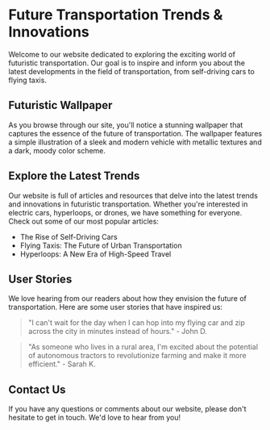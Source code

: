 <!--font:Poppins-->

# Future Transportation Trends & Innovations

Welcome to our website dedicated to exploring the exciting world of futuristic transportation. Our goal is to inspire and inform you about the latest developments in the field of transportation, from self-driving cars to flying taxis.

## Futuristic Wallpaper

As you browse through our site, you'll notice a stunning wallpaper that captures the essence of the future of transportation. The wallpaper features a simple illustration of a sleek and modern vehicle with metallic textures and a dark, moody color scheme.

## Explore the Latest Trends

Our website is full of articles and resources that delve into the latest trends and innovations in futuristic transportation. Whether you're interested in electric cars, hyperloops, or drones, we have something for everyone. Check out some of our most popular articles:

- The Rise of Self-Driving Cars
- Flying Taxis: The Future of Urban Transportation
- Hyperloops: A New Era of High-Speed Travel

## User Stories

We love hearing from our readers about how they envision the future of transportation. Here are some user stories that have inspired us:

> "I can't wait for the day when I can hop into my flying car and zip across the city in minutes instead of hours." - John D.

> "As someone who lives in a rural area, I'm excited about the potential of autonomous tractors to revolutionize farming and make it more efficient." - Sarah K.

## Contact Us

If you have any questions or comments about our website, please don't hesitate to get in touch. We'd love to hear from you!

<!--

Write me content for website with wallpaper which alt text is:

"A wallpaper with a simple illustration of a futuristic vehicle, with metallic textures and a dark and moody color scheme."

The name/title of the page should not be 1:1 copy of the alt text but rather a real content of the website which is using this wallpaper.

- Use markdown format 
- Start with heading
- Heading should be short and concise
- The content should look like a real website 
- The website should not be about the wallpaper, wallpaper is just a related background
- Heading should be contain work "wallpaper" or "background"
- Include real sections like references, contact, user stories, etc. use things relevant to the page purpose.
- Feel free to use structure like headings, bullets, numbering, blockquotes, paragraphs, horizontal lines, etc.
- You can use formatting like bold or _italic_
- You can include UTF-8 emojis
- Links should be only #hash anchors (and you can refer to the document itself)
- Do not include images


---


# Futuristic Transportation: Exploring the Future of Travel

Welcome to our website dedicated to exploring the exciting world of futuristic transportation. Our goal is to inspire and inform you about the latest developments in the field of transportation, from self-driving cars to flying taxis.

## Our Wallpaper

As you browse our site, you'll notice a stunning wallpaper with a simple illustration of a futuristic vehicle. This wallpaper features metallic textures and a dark and moody color scheme, perfectly capturing the essence of the future of transportation.

## Articles and Resources

Our website is full of articles and resources that explore the latest trends in futuristic transportation. Whether you're interested in electric cars, hyperloops, or drones, we have something for everyone. Check out some of our most popular articles:

- The Rise of Self-Driving Cars
- Flying Taxis: The Future of Urban Transportation
- Hyperloops: A New Era of High-Speed Travel

## User Stories

We love hearing from our readers about how they envision the future of transportation. Here are some user stories that have inspired us:

> "I can't wait for the day when I can hop into my flying car and zip across the city in minutes instead of hours." - John D.

> "As someone who lives in a rural area, I'm excited about the potential of autonomous tractors to revolutionize farming and make it more efficient." - Sarah K.

## Contact Us

If you have any questions or comments about our website, please don't hesitate to contact us. We'd love to hear from you!


---


Heading is too long, rewrite whole content.


---


# The Future of Transportation: Exploring Innovative Modes of Travel

Welcome to our website dedicated to exploring the exciting world of futuristic transportation. Our goal is to inspire and inform you about the latest developments in the field of transportation, from self-driving cars to flying taxis.

## Our Futuristic Wallpaper

As you explore our site, you'll notice a stunning wallpaper that perfectly captures the essence of the future of transportation. The wallpaper features a simple illustration of a sleek and modern vehicle with metallic textures and a dark, moody color scheme.

## Discover the Latest Trends

Our website is full of articles and resources that delve into the latest trends and innovations in futuristic transportation. Whether you're interested in electric cars, hyperloops, or drones, we have something for everyone. Check out some of our most popular articles:

- The Rise of Self-Driving Cars
- Flying Taxis: The Future of Urban Transportation
- Hyperloops: A New Era of High-Speed Travel

## User Stories

We love hearing from our readers about how they envision the future of transportation. Here are some user stories that have inspired us:

> "I can't wait for the day when I can hop into my flying car and zip across the city in minutes instead of hours." - John D.

> "As someone who lives in a rural area, I'm excited about the potential of autonomous tractors to revolutionize farming and make it more efficient." - Sarah K.

## Contact Us

If you have any questions or comments about our website, please don't hesitate to contact us. We'd love to hear from you!


---


Heading is too long, rewrite whole content.


---


# Exploring the Future of Transportation: Innovations and Trends

Welcome to our website dedicated to exploring the exciting world of futuristic transportation. Our goal is to inspire and inform you about the latest developments in the field of transportation, from self-driving cars to flying taxis.

## Futuristic Wallpaper

As you navigate through our site, you'll notice a stunning wallpaper that captures the essence of the future of transportation. The wallpaper features a simple illustration of a sleek and modern vehicle with metallic textures and a dark, moody color scheme.

## Discover the Latest Trends

Our website is full of articles and resources that delve into the latest trends and innovations in futuristic transportation. Whether you're interested in electric cars, hyperloops, or drones, we have something for everyone. Check out some of our most popular articles:

- The Rise of Self-Driving Cars
- Flying Taxis: The Future of Urban Transportation
- Hyperloops: A New Era of High-Speed Travel

## User Stories

We love hearing from our readers about how they envision the future of transportation. Here are some user stories that have inspired us:

> "I can't wait for the day when I can hop into my flying car and zip across the city in minutes instead of hours." - John D.

> "As someone who lives in a rural area, I'm excited about the potential of autonomous tractors to revolutionize farming and make it more efficient." - Sarah K.

## Get in Touch

If you have any questions or comments about our website, we'd love to hear from you! Please feel free to contact us through the form on our website.


---


Heading is too long, rewrite whole content.


---


# The Future of Transportation: Innovations and Trends

Welcome to our website dedicated to exploring the exciting world of futuristic transportation. Our goal is to inspire and inform you about the latest developments in the field of transportation, from self-driving cars to flying taxis.

## Futuristic Wallpaper

As you browse through our site, you'll notice a stunning wallpaper that captures the essence of the future of transportation. The wallpaper features a simple illustration of a sleek and modern vehicle with metallic textures and a dark, moody color scheme.

## Explore the Latest Trends

Our website is full of articles and resources that delve into the latest trends and innovations in futuristic transportation. Whether you're interested in electric cars, hyperloops, or drones, we have something for everyone. Check out some of our most popular articles:

- The Rise of Self-Driving Cars
- Flying Taxis: The Future of Urban Transportation
- Hyperloops: A New Era of High-Speed Travel

## User Stories

We love hearing from our readers about how they envision the future of transportation. Here are some user stories that have inspired us:

> "I can't wait for the day when I can hop into my flying car and zip across the city in minutes instead of hours." - John D.

> "As someone who lives in a rural area, I'm excited about the potential of autonomous tractors to revolutionize farming and make it more efficient." - Sarah K.

## Contact Us

If you have any questions or comments about our website, please don't hesitate to get in touch. We'd love to hear from you!


---


Write me a Google font which is best fitting for the website.

Pick from the list:
- Montserrat
- Great Vibes
- Orbitron
- Poppins
- Exo 2
- Roboto
- Alegreya
- IBM Plex Sans
- Lato
- Futura
- Lobster
- Inter
- Barlow Condensed
- Dancing Script
- Raleway
- Open Sans
- Playfair Display


Write just the font name nothing else.


---


Poppins

-->
